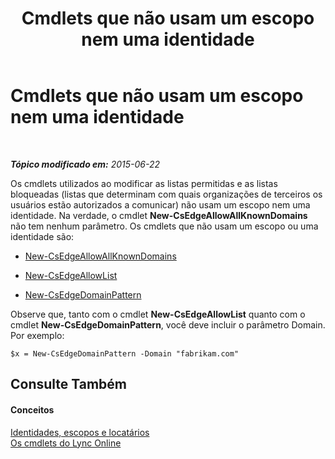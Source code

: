 ﻿---
title: Cmdlets que não usam um escopo nem uma identidade
TOCTitle: Cmdlets que não usam um escopo nem uma identidade
ms:assetid: 9c50c732-3c64-4b6a-96fd-8f528eb739ce
ms:mtpsurl: https://technet.microsoft.com/pt-br/library/Dn362824(v=OCS.15)
ms:contentKeyID: 56270450
ms.date: 06/02/2017
mtps_version: v=OCS.15
ms.translationtype: HT
---

# Cmdlets que não usam um escopo nem uma identidade

 

_**Tópico modificado em:** 2015-06-22_

Os cmdlets utilizados ao modificar as listas permitidas e as listas bloqueadas (listas que determinam com quais organizações de terceiros os usuários estão autorizados a comunicar) não usam um escopo nem uma identidade. Na verdade, o cmdlet **New-CsEdgeAllowAllKnownDomains** não tem nenhum parâmetro. Os cmdlets que não usam um escopo ou uma identidade são:

  - [New-CsEdgeAllowAllKnownDomains](https://docs.microsoft.com/powershell/module/skype/New-CsEdgeAllowAllKnownDomains)

  - [New-CsEdgeAllowList](new-csedgeallowlist.md)

  - [New-CsEdgeDomainPattern](new-csedgedomainpattern.md)

Observe que, tanto com o cmdlet **New-CsEdgeAllowList** quanto com o cmdlet **New-CsEdgeDomainPattern**, você deve incluir o parâmetro Domain. Por exemplo:

    $x = New-CsEdgeDomainPattern -Domain "fabrikam.com"

## Consulte Também

#### Conceitos

[Identidades, escopos e locatários](identities-scopes-and-tenants-in-skype-for-business-online.md)  
[Os cmdlets do Lync Online](the-skype-for-business-online-cmdlets.md)

